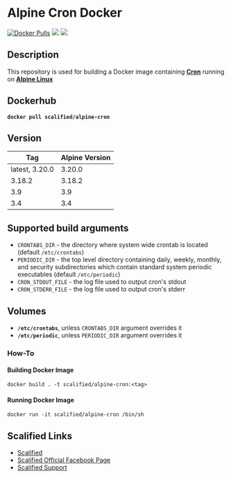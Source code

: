 # Alpine Cron Docker #

[![Docker Pulls](https://img.shields.io/docker/pulls/scalified/alpine-cron.svg)](https://hub.docker.com/r/scalified/alpine-cron)
[![](https://images.microbadger.com/badges/image/scalified/alpine-cron.svg)](https://microbadger.com/images/scalified/alpine-cron)
[![](https://images.microbadger.com/badges/version/scalified/alpine-cron.svg)](https://microbadger.com/images/scalified/alpine-cron)

## Description

This repository is used for building a Docker image containing [**Cron**](https://en.wikipedia.org/wiki/Cron) 
running on [**Alpine Linux**](https://alpinelinux.org/)

## Dockerhub

**`docker pull scalified/alpine-cron`**

## Version

| Tag            | Alpine Version |
|----------------|----------------|
| latest, 3.20.0 | 3.20.0         |
| 3.18.2         | 3.18.2         |
| 3.9            | 3.9            |
| 3.4            | 3.4            |

## Supported build arguments

* `CRONTABS_DIR` - the directory where system wide crontab is located (default `/etc/crontabs`)
* `PERIODIC_DIR` - the top level directory containing daily, weekly, monthly, and security	subdirectories which contain standard system periodic executables (default `/etc/periodic`)
* `CRON_STDOUT_FILE` - the log file used to output cron's stdout
* `CRON_STDERR_FILE` - the log file used to output cron's stderr

## Volumes

* **`/etc/crontabs`**, unless `CRONTABS_DIR` argument overrides it
* **`/etc/periodic`**, unless `PERIODIC_DIR` argument overrides it

### How-To

#### Building Docker Image

`docker build . -t scalified/alpine-cron:<tag>`

#### Running Docker Image

`docker run -it scalified/alpine-cron /bin/sh`

## Scalified Links

* [Scalified](http://www.scalified.com)
* [Scalified Official Facebook Page](https://www.facebook.com/scalified)
* <a href="mailto:info@scalified.com?subject=[Docker Alpine Cron]: Proposals And Suggestions">Scalified Support</a>

